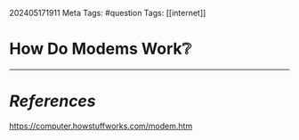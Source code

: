 202405171911
Meta Tags: #question 
Tags: [[internet]]

# How Do Modems Work❔






---
# *References*
https://computer.howstuffworks.com/modem.htm
